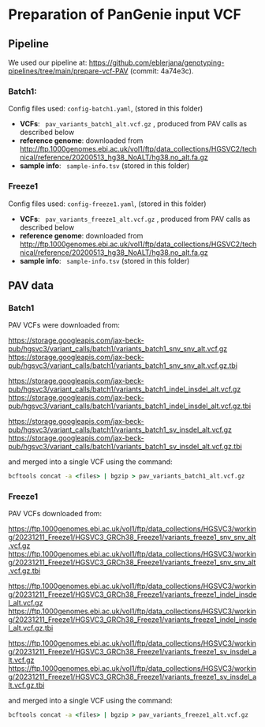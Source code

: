 # Preparation of PanGenie input VCF


## Pipeline

We used our pipeline at: https://github.com/eblerjana/genotyping-pipelines/tree/main/prepare-vcf-PAV (commit: 4a74e3c).   

### Batch1:

Config files used: `` config-batch1.yaml ``, (stored in this folder)
 * **VCFs**: `` pav_variants_batch1_alt.vcf.gz`` , produced from PAV calls as described below
 * **reference genome**: downloaded from http://ftp.1000genomes.ebi.ac.uk/vol1/ftp/data_collections/HGSVC2/technical/reference/20200513_hg38_NoALT/hg38.no_alt.fa.gz
 * **sample info**: `` sample-info.tsv``  (stored in this folder)

### Freeze1

Config files used: `` config-freeze1.yaml ``, (stored in this folder)
 * **VCFs**: `` pav_variants_freeze1_alt.vcf.gz`` , produced from PAV calls as described below
 * **reference genome**: downloaded from http://ftp.1000genomes.ebi.ac.uk/vol1/ftp/data_collections/HGSVC2/technical/reference/20200513_hg38_NoALT/hg38.no_alt.fa.gz
 * **sample info**: `` sample-info.tsv``  (stored in this folder)


## PAV data

### Batch1
PAV VCFs were downloaded from:

https://storage.googleapis.com/jax-beck-pub/hgsvc3/variant_calls/batch1/variants_batch1_snv_snv_alt.vcf.gz
https://storage.googleapis.com/jax-beck-pub/hgsvc3/variant_calls/batch1/variants_batch1_snv_snv_alt.vcf.gz.tbi

https://storage.googleapis.com/jax-beck-pub/hgsvc3/variant_calls/batch1/variants_batch1_indel_insdel_alt.vcf.gz
https://storage.googleapis.com/jax-beck-pub/hgsvc3/variant_calls/batch1/variants_batch1_indel_insdel_alt.vcf.gz.tbi

https://storage.googleapis.com/jax-beck-pub/hgsvc3/variant_calls/batch1/variants_batch1_sv_insdel_alt.vcf.gz
https://storage.googleapis.com/jax-beck-pub/hgsvc3/variant_calls/batch1/variants_batch1_sv_insdel_alt.vcf.gz.tbi

and merged into a single VCF using the command:

``` bat
bcftools concat -a <files> | bgzip > pav_variants_batch1_alt.vcf.gz
```

### Freeze1

PAV VCFs downloaded from:

https://ftp.1000genomes.ebi.ac.uk/vol1/ftp/data_collections/HGSVC3/working/20231211_Freeze1/HGSVC3_GRCh38_Freeze1/variants_freeze1_snv_snv_alt.vcf.gz
https://ftp.1000genomes.ebi.ac.uk/vol1/ftp/data_collections/HGSVC3/working/20231211_Freeze1/HGSVC3_GRCh38_Freeze1/variants_freeze1_snv_snv_alt.vcf.gz.tbi

https://ftp.1000genomes.ebi.ac.uk/vol1/ftp/data_collections/HGSVC3/working/20231211_Freeze1/HGSVC3_GRCh38_Freeze1/variants_freeze1_indel_insdel_alt.vcf.gz
https://ftp.1000genomes.ebi.ac.uk/vol1/ftp/data_collections/HGSVC3/working/20231211_Freeze1/HGSVC3_GRCh38_Freeze1/variants_freeze1_indel_insdel_alt.vcf.gz.tbi

https://ftp.1000genomes.ebi.ac.uk/vol1/ftp/data_collections/HGSVC3/working/20231211_Freeze1/HGSVC3_GRCh38_Freeze1/variants_freeze1_sv_insdel_alt.vcf.gz
https://ftp.1000genomes.ebi.ac.uk/vol1/ftp/data_collections/HGSVC3/working/20231211_Freeze1/HGSVC3_GRCh38_Freeze1/variants_freeze1_sv_insdel_alt.vcf.gz.tbi

and merged into a single VCF using the command:

``` bat
bcftools concat -a <files> | bgzip > pav_variants_freeze1_alt.vcf.gz
```
